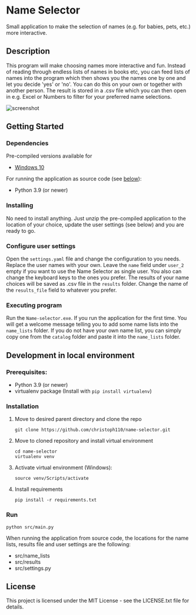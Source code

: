 # Name Selector

Small application to make the selection of names (e.g. for babies, pets, etc.) more interactive.

## Description

This program will make choosing names more interactive and fun. Instead of reading through endless lists of names in books etc, you can feed lists of names into the program which then shows you the names one by one and let you decide 'yes' or 'no'. You can do this on your own or together with another person.
The result is stored in a .csv file which you can then open in e.g. Excel or Numbers to filter for your preferred name selections.

![screenshot](https://user-images.githubusercontent.com/59751309/170839400-1f575c20-bce4-4b5a-93ee-5b3d49100976.png)


## Getting Started

### Dependencies

Pre-compiled versions available for
* [Windows 10](https://github.com/christoph110/name-selector/releases)

For running the application as source code (see [below](#development-in-local-environment)):
* Python 3.9 (or newer)

### Installing

No need to install anything. Just unzip the pre-compiled application to the location of your choice, update the user settings (see below) and you are ready to go.

### Configure user settings
Open the `settings.yaml` file and change the configuration to you needs. Replace the user names with your own. Leave the `name` field under `user_2` empty if you want to use the Name Selector as single user. You also can change the keyboard keys to the ones you prefer. The results of your name choices will be saved as .csv file in the `results` folder. Change the name of the `results_file` field to whatever you prefer.

### Executing program
Run the `Name-selector.exe`.
If you run the application for the first time. You will get a welcome message
telling you to add some name lists into the `name_lists` folder. If you do not
have your own name list, you can simply copy one from the `catalog` folder and
paste it into the `name_lists` folder.

## Development in local environment

### Prerequisites:

* Python 3.9 (or newer)
* virtualenv package (Install with `pip install virtualenv`)

### Installation

1. Move to desired parent directory and clone the repo
    ```
    git clone https://github.com/christoph110/name-selector.git
    ```
2. Move to cloned repository and install virtual environment
    ```
    cd name-selector
    virtualenv venv
    ```
3. Activate virtual environment
(Windows):
    ```
    source venv/Scripts/activate
    ```

4. Install requirements
    ```
    pip install -r requirements.txt
    ```

### Run
```
python src/main.py
```
When running the application from source code, the locations for the name lists, results file and user settings are the following:
- src/name_lists
- src/results
- src/settings.py


## License

This project is licensed under the MIT License - see the LICENSE.txt file for details.
